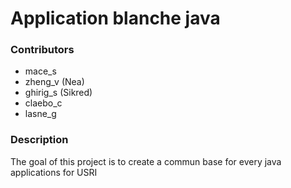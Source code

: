 # Application blanche java

### Contributors
  - mace_s
  - zheng_v (Nea)
  - ghirig_s (Sikred)
  - claebo_c
  - lasne_g

### Description
The goal of this project is to create a commun base for every java applications for USRI
